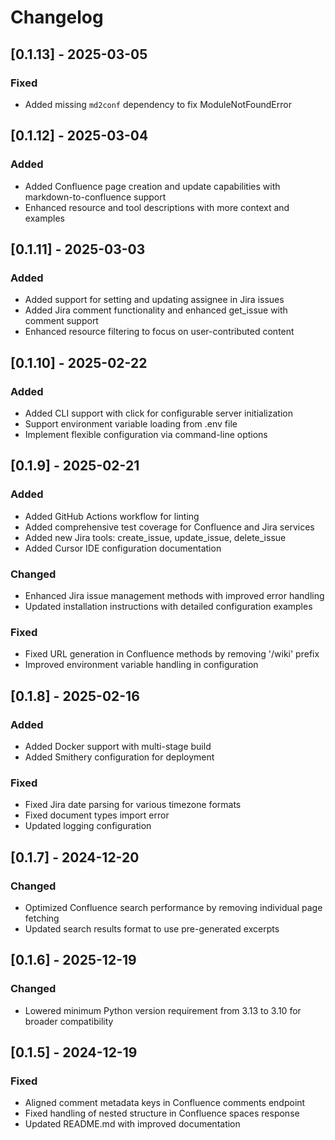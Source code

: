 # Changelog

## [0.1.13] - 2025-03-05

### Fixed
- Added missing `md2conf` dependency to fix ModuleNotFoundError

## [0.1.12] - 2025-03-04

### Added
- Added Confluence page creation and update capabilities with markdown-to-confluence support
- Enhanced resource and tool descriptions with more context and examples

## [0.1.11] - 2025-03-03

### Added
- Added support for setting and updating assignee in Jira issues
- Added Jira comment functionality and enhanced get_issue with comment support
- Enhanced resource filtering to focus on user-contributed content

## [0.1.10] - 2025-02-22

### Added
- Added CLI support with click for configurable server initialization
- Support environment variable loading from .env file
- Implement flexible configuration via command-line options

## [0.1.9] - 2025-02-21

### Added
- Added GitHub Actions workflow for linting
- Added comprehensive test coverage for Confluence and Jira services
- Added new Jira tools: create_issue, update_issue, delete_issue
- Added Cursor IDE configuration documentation

### Changed
- Enhanced Jira issue management methods with improved error handling
- Updated installation instructions with detailed configuration examples

### Fixed
- Fixed URL generation in Confluence methods by removing '/wiki' prefix
- Improved environment variable handling in configuration

## [0.1.8] - 2025-02-16

### Added
- Added Docker support with multi-stage build
- Added Smithery configuration for deployment

### Fixed
- Fixed Jira date parsing for various timezone formats
- Fixed document types import error
- Updated logging configuration

## [0.1.7] - 2024-12-20

### Changed
- Optimized Confluence search performance by removing individual page fetching
- Updated search results format to use pre-generated excerpts

## [0.1.6] - 2025-12-19

### Changed
- Lowered minimum Python version requirement from 3.13 to 3.10 for broader compatibility

## [0.1.5] - 2024-12-19

### Fixed
- Aligned comment metadata keys in Confluence comments endpoint
- Fixed handling of nested structure in Confluence spaces response
- Updated README.md with improved documentation
